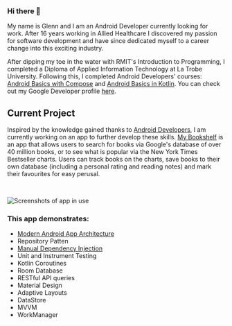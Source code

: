 ### Hi there 👋

My name is Glenn and I am an Android Developer currently looking for work. After 16 years working in Allied Healthcare I discovered my passion for software development and have since dedicated myself to a career change into this exciting industry.

After dipping my toe in the water with RMIT's Introduction to Programming, I completed a Diploma of Applied Information Technology at La Trobe University. Following this, I completed Android Developers' courses: <a href="https://developer.android.com/courses/android-basics-compose/course" target="blank">Android Basics with Compose</a> and <a href="https://developer.android.com/courses/android-basics-kotlin/course" target="blank">Android Basics in Kotlin</a>. You can check out my Google Developer profile <a href="https://developers.google.com/profile/u/glenn-halls" target="blank">here</a>.

## Current Project
Inspired by the knowledge gained thanks to <a href="https://developer.android.com/" target="blank">Android Developers</a>, I am currently working on an app to further develop these skills. <a href="https://github.com/Glenn-Halls/My-Bookshelf" target="blank">My Bookshelf</a> is an app that allows users to search for books via Google's database of over 40 million books, or to see what is popular via the New York Times Bestseller charts. Users can track books on the charts, save books to their own database (including a personal rating and reading notes) and mark their favourites for easy perusal.

<br>

![Screenshots of app in use](collage.png?raw=true "Screenshots")

### This app demonstrates:
<ul>
  <li><a href="https://developer.android.com/topic/architecture" target="blank">Modern Android App Architecture</a></li>
  <li>Repository Patten</li>
  <li><a href="https://developer.android.com/training/dependency-injection/manual" target="blank">Manual Dependency Injection</a></li>
  <li>Unit and Instrument Testing</li>
  <li>Kotlin Coroutines</li>
  <li>Room Database</li>
  <li>RESTful API queries</li>
  <li>Material Design</li>
  <li>Adaptive Layouts</li>
  <li>DataStore</li>
  <li>MVVM</li>
  <li>WorkManager</li>
</ul>
